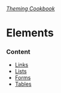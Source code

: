 ###### [Theming Cookbook](../index.md)

# Elements

### Content
- [Links](links.md)
- [Lists](lists.md)
- [Forms](forms.md)
- [Tables](tables.md)